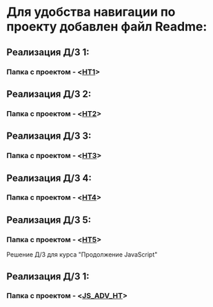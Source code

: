 # Для удобства навигации по проекту добавлен файл Readme:

## Реализация Д/З 1:

### Папка с проектом - <[HT1](https://github.com/Ikul23/JS/tree/main/HT1)>

## Реализация Д/З 2:

### Папка с проектом - <[HT2](https://github.com/Ikul23/JS/tree/main/HT2)>

## Реализация Д/З 3:

### Папка с проектом - <[HT3](https://github.com/Ikul23/JS/tree/main/HT3)>

## Реализация Д/З 4:

### Папка с проектом - <[HT4](https://github.com/Ikul23/JS/tree/main/HT4)>

## Реализация Д/З 5:

### Папка с проектом - <[HT5](https://github.com/Ikul23/JS/tree/main/HT5)>

Решение Д/З для курса "Продолжение JavaScript"

## Реализация Д/З 1:

### Папка с проектом - <[JS_ADV_HT](https://github.com/Ikul23/JS/tree/main/HT1)>
